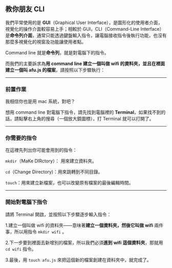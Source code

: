 ## 教你朋友 CLI

我們平常使用的是 **GUI**（Graphical User Interface），是圖形化的使用者介面，視覺化的操作介面較容易上手；相較於 GUI，CLI（Command-Line Interface）是**命令列介面**，通常只能透過鍵盤輸入指令，讓電腦接收指令後執行功能，也沒有那麼多視覺化的視窗及功能讓使用者點。

Command line 就是**命令列**，就是對電腦下的指令。

而我們的主要訴求為**用 command line 建立一個叫做 wifi 的資料夾，並且在裡面建立一個叫 afu.js 的檔案**，請按照以下步驟執行：

***

### 前置作業

我相信你也是用 mac 系統，對吧？

想用 command line 對電腦下指令，請先找到電腦裡的 **Terminal**，如果找不到的話，請點擊右上角的搜尋（一個放大鏡圖標），打 Terminal 就可以打開了。

***

### 你需要的指令

在這裡先列出你可能會用到的指令：

`mkdir`（MaKe DIRctory）： 用來建立資料夾。

`cd`（Change Directory)：用來跳轉到不同目錄。

`touch`：用來建立新檔案，也可以改變原有檔案的最後編輯時間。

***

### 開始對電腦下指令

請將 Terminal 開啟，並按照以下步驟逐步輸入指令：

1.建立一個叫做 wifi 的資料夾——意味著**建立一個資料夾，然後它叫做 wifi** 兩件事，所以用指令 `mkdir wifi` 。

2.下一步要到裡面去新增別的檔案，所以我們必須**進到 wifi 這個資料夾**，那就用 `cd wifi` 指令。

3.最後，用 `touch afu.js` 來把這個新的檔案創建在資料夾中，就完成了。

